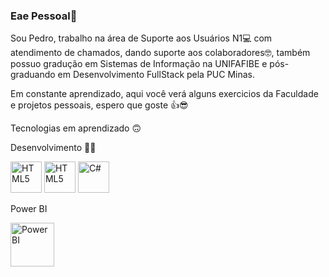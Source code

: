 ### Eae Pessoal👋

Sou Pedro, trabalho na área de Suporte aos Usuários N1💻 com atendimento de chamados, dando suporte aos colaboradores🤓, também possuo gradução em Sistemas de Informação na UNIFAFIBE e pós-graduando em Desenvolvimento FullStack pela PUC Minas.

Em constante aprendizado, aqui você verá alguns exercicios da Faculdade e projetos pessoais, espero que goste 👍😎

Tecnologias em aprendizado 🙃

Desenvolvimento 👨‍💻

<img alt="HTML5" src="https://cdn-icons-png.flaticon.com/512/5968/5968267.png" width="50ox" height="50px"/>


<img alt="HTML5" src="https://cdn-icons-png.flaticon.com/512/732/732190.png" width="50ox" height="50px"/>


<img alt="C#" src="https://www.flaticon.com/br/icone-gratis/css-3_5968242?term=css&page=1&position=3&origin=search&related_id=5968242" width="50px" height="50px"/>
<ion-icon name="logo-html5"></ion-icon>


<p>Power BI</p>

<img alt="PowerBI" src="https://cdn-icons-png.flaticon.com/512/4882/4882942.png" width="70px" height="70px"/>

<ion-icon name="logo-nodejs"></ion-icon>









